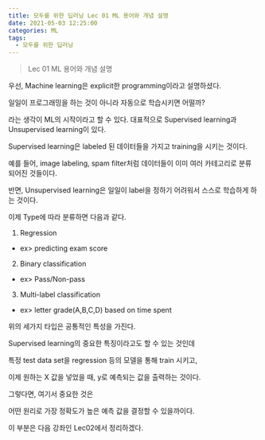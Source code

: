 ```yaml
---
title: 모두를 위한 딥러닝 Lec 01 ML 용어와 개념 설명
date: 2021-05-03 12:25:00
categories: ML
tags:
  - 모두를 위한 딥러닝
---
```

>Lec 01 ML 용어와 개념 설명

우선, Machine learning은 explicit한 programming이라고 설명하셨다.

일일이 프로그래밍을 하는 것이 아니라 자동으로 학습시키면 어떨까?

라는 생각이 ML의 시작이라고 할 수 있다. 대표적으로 Supervised learning과 Unsupervised learning이 있다.  

Supervised learning은 labeled 된 데이터들을 가지고 training을 시키는 것이다.

예를 들어, image labeling, spam filter처럼 데이터들이 이미 여러 카테고리로 분류 되어진 것들이다.  

반면, Unsupervised learning은 일일이 label을 정하기 어려워서 스스로 학습하게 하는 것이다.

이제 Type에 따라 분류하면 다음과 같다.  

1. Regression
- ex> predicting exam score  

2. Binary classification
- ex> Pass/Non-pass  

3. Multi-label classification  
- ex> letter grade(A,B,C,D) based on time spent

위의 세가지 타입은 공통적인 특성을 가진다.  

Supervised learning의 중요한 특징이라고도 할 수 있는 것인데  

특정 test data set을 regression 등의 모델을 통해 train 시키고,  

이제 원하는 X 값을 넣었을 때, y로 예측되는 값을 출력하는 것이다.  

그렇다면, 여기서 중요한 것은  

어떤 원리로 가장 정확도가 높은 예측 값을 결정할 수 있을까이다.  

이 부분은 다음 강좌인 Lec02에서 정리하겠다.   
